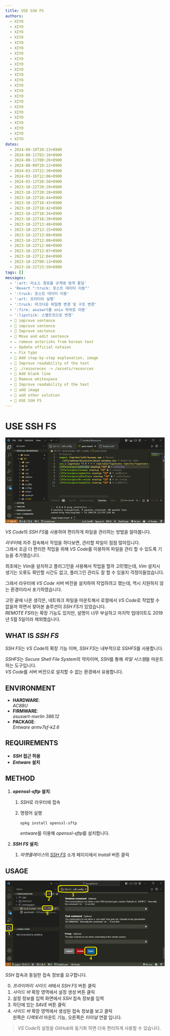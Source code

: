 ```yaml
---
title: USE SSH FS
authors:
  - XIYO
  - XIYO
  - XIYO
  - XIYO
  - XIYO
  - XIYO
  - XIYO
  - XIYO
  - XIYO
  - XIYO
  - XIYO
  - XIYO
  - XIYO
  - XIYO
  - XIYO
  - XIYO
  - XIYO
  - XIYO
  - XIYO
  - XIYO
  - XIYO
  - XIYO
  - XIYO
dates:
  - 2024-09-10T20:23+0900
  - 2024-08-11T03:10+0900
  - 2024-08-11T00:26+0900
  - 2024-08-09T19:22+0900
  - 2024-03-23T22:30+0900
  - 2024-03-16T12:06+0900
  - 2024-03-12T20:50+0900
  - 2023-10-22T20:29+0900
  - 2023-10-22T20:28+0900
  - 2023-10-22T18:44+0900
  - 2023-10-22T18:43+0900
  - 2023-10-22T18:42+0900
  - 2023-10-22T18:34+0900
  - 2023-10-22T18:20+0900
  - 2023-10-22T13:48+0900
  - 2023-10-22T13:15+0900
  - 2023-10-22T13:08+0900
  - 2023-10-22T12:08+0900
  - 2023-10-22T12:08+0900
  - 2023-10-22T12:07+0900
  - 2023-10-22T12:04+0900
  - 2023-10-22T00:13+0900
  - 2023-10-21T23:59+0900
tags: []
messages:
  - ':art: 리소스 경로를 규격에 맞게 통일'
  - 'Revert ":truck: 포스트 데이터 이동"'
  - ':truck: 포스트 데이터 이동'
  - ':art: 프리티어 실행'
  - ':truck: 마크다운 파일명 변경 및 구조 변경'
  - ':fire: asuswrt를 xnix 하위로 이동'
  - ':lipstick: 스벨트킷으로 변경'
  - 📝 improve sentence
  - 📝 improve sentence
  - 📝 Improve sectence
  - 📝 Move and edit sentence
  - ✏️ remove asterisks from korean text
  - ✏️ Update official notaion
  - ✏️ Fix typo
  - 📝 Add step-by-step explanation, image
  - 📝 Improve readability of the text
  - 🚚 ./resoureces -> /assets/resources
  - 📝 Add blank line
  - 📝 Remove whitespace
  - 📝 Improve readability of the text
  - 📝 add image
  - 📝 add other solution
  - 🌱 USE SSH FS
---
```

# USE SSH FS

![*VS Code*에서 *SSH FS*으로 연결한 화면](./assets/2023-10-22-11-55-54.png)

*VS Code*의 *SSH FS*를 사용하여 편리하게 파일을 관리하는 방법을 알아봅니다.

*라우터*에 자주 접속해서 작업을 하다보면, 관리할 파일이 점점 많아집니다. \
그래서 조금 더 편리한 작업을 위해 *VS Code*를 이용하여 파일을 관리 할 수 있도록 기능을 추가했습니다.

최초에는 *Vim*을 설치하고 플러그인을 사용해서 작업을 할까 고민했는데, _Vim_ 설치시 생기는 오류도 확인할 시간도 없고, 플러그인 관리도 잘 할 수 있을지 걱정이들었습니다.

그래서 라우터에 _VS Code_ 서버 버전을 설치하여 작업하려고 했는데, 역시 지원하지 않는 환경이라서 포기하였습니다.

고민 끝에 나온 생각은, 네트워크 파일을 마운트해서 로컬에서 *VS Code*로 작업할 수 없을까 하면서 찾아본 솔루션이 *SSH FS*가 있었습니다. \
*REMOTE FS*라는 확장 기능도 있지만, 설명이 너무 부실하고 마지막 업데이트도 2019년 5월 5일이라 제외했습니다.

## WHAT IS _SSH FS_

*SSH FS*는 *VS Code*의 확장 기능 이며, *SSH FS*는 내부적으로 *SSHFS*를 사용합니다.

*SSHFS*는 *Secure Shell File System*의 약자이며, *SSH*를 통해 *파일 시스템*을 마운트하는 도구입니다. \
*VS Code*를 서버 버전으로 설치할 수 없는 환경에서 유용합니다.

## ENVIRONMENT

- **HARDWARE**: \
  _AC88U_
- **FIRMWARE**: \
  _asuswrt-merlin 386.12_
- **PACKAGE**: \
  _Entware armv7sf-k2.6_

## REQUIREMENTS

- **_SSH_ 접근 허용**
- **_Entware_ 설치**

## METHOD

1. **_openssl-sftp_ 설치**:

   1. *SSH*로 라우터에 접속
   2. 명령어 실행

      ```bash
      opkg install openssl-sftp
      ```

      *entware*를 이용해 *openssl-sftp*를 설치합니다.

2. **_SSH FS_ 설치**:
   1. *마켓플레이스*의 [*SSH FS*] 소개 페이지에서 _Install_ 버튼 클릭

## USAGE

![*SSH FS* 설정 화면](./assets/2023-10-22-13-40-10.png)

_SSH_ 접속과 동일한 접속 정보를 요구합니다.

0. *프라이머리 사이드 바*에서 _SSH FS_ 버튼 클릭
1. _사이드 바_ 확장 영역에서 설정 생성 버튼 클릭
2. 설정 정보를 입력 화면에서 _SSH_ 접속 정보를 입력
3. 하단에 있는 _SAVE_ 버튼 클릭
4. _사이드 바_ 확장 영역에서 생성된 접속 정보를 보고 클릭 \
   왼쪽은 _디렉토리_ 마운트 기능, 오른쪽은 _터미널_ 연결 입니다.

> *VS Code*의 설정을 *GitHub*와 동기화 하면 더욱 편리하게 사용할 수 있습니다.

[*SSH FS*]: https://marketplace.visualstudio.com/items?itemName=Kelvin.VSCODE-sshfs
